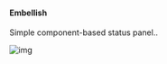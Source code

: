 #### Embellish

Simple component-based status panel..

![img](https://user-images.githubusercontent.com/6175959/99882836-8c0be780-2c23-11eb-9679-b63977af0868.png)
